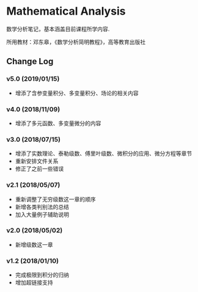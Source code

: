 # Mathematical Analysis
数学分析笔记，基本涵盖目前课程所学内容.

所用教材：邓东皋，《数学分析简明教程》，高等教育出版社

## Change Log
### v5.0 (2019/01/15)
* 增添了含参变量积分、多变量积分、场论的相关内容

### v4.0 (2018/11/09)
* 增添了多元函数、多变量微分的内容

### v3.0 (2018/07/15)
* 增添了实数理论、泰勒级数、傅里叶级数、微积分的应用、微分方程等章节
* 重新安排文件关系
* 修正了之前一些错误

### v2.1 (2018/05/07)
* 重新调整了无穷级数这一章的顺序
* 新增各类判别法的总结
* 加入大量例子辅助说明

### v2.0 (2018/05/02)
* 新增级数这一章

### v1.2 (2018/01/10)
* 完成极限到积分的归纳
* 增加超链接支持